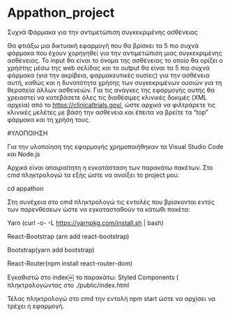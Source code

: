 # Appathon_project

Συχνά Φάρμακα για την αντιμετώπιση συγκεκριμένης ασθένειας

Θα φτιάξω μια δικτυακή εφαρμογή που θα βρίσκει τα 5 πιο συχνά φάρμακα που έχουν χορηγηθεί
για την αντιμετώπιση μιας συγκεκριμένης ασθένειας. Το input θα είναι το όνομα της ασθένειας 
το οποίο θα ορίζει ο χρήστης μέσω της web σελίδας και το output θα είναι τα 5 πιο συχνά φάρμακα 
(για την ακρίβεια, φαρμακευτικές ουσίες) για την ασθένεια αυτή, καθώς και η δυνατότητα χρήσης 
των συγκεκριμένων ουσιών για τη θεραπεία άλλων ασθενειών. Για τις ανάγκες της εφαρμογής αυτής θα 
χρειαστεί να κατεβάσετε όλες τις διαθέσιμες κλινικές δοκιμές (XML αρχεία) από το https://clinicaltrials.gov/, 
ώστε αρχικά να φιλτράρετε τις κλινικές μελέτες με βάση την ασθένεια και έπειτα να βρείτε τα “top” 
φάρμακα και τη χρήση τους.

#ΥΛΟΠΟΙΗΣΗ

Για την υλοποίηση της εφαρμογής χρημοποιήθηκαν τα Visual Studio Code και Node.js

Αρχικά είναι απαιραίτητη η εγκατάσταση των παρακάτω πακέτων.
Στο cmd πληκτρολογώ τα εξής ώστε να ανοίξει το project μου:

cd appathon

Στη συνέχεια στο cmd πληκτρολογώ τις εντολές που βρίσκονται εντός των παρενθέσεων ώστε να εγκατασταθούν 
τα κάτωθι πακέτα:

Yarn (curl -o- -L https://yarnpkg.com/install.sh | bash)

React-Bootstrap  (arn add react-bootstrap)

Bootstrap(yarn add bootstrap)

React-Router(npm install react-router-dom)


Εγκαθιστώ στο index￼ το παρακάτω:
Styled Components ( πληκτρολογώντας στο ./public/index.html
<link
      rel="stylesheet"
      href="https://maxcdn.bootstrapcdn.com/bootstrap/4.5.0/css/bootstrap.min.css"
      integrity="sha384-9aIt2nRpC12Uk9gS9baDl411NQApFmC26EwAOH8WgZl5MYYxFfc+NcPb1dKGj7Sk"
      crossorigin="anonymous"
    />

Τέλος πληκτρολογώ στο cmd την εντολή npm start ώστε να αρχίσει να τρέχει η εφαρμογή.



